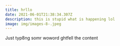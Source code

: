 ```yaml
---
title: hrllo
date: 2021-06-01T21:38:34.307Z
description: this is stupid what is happening lol
image: img/images-8-.jpeg
---
```

Just typ8ng somr woword ghtfell the content